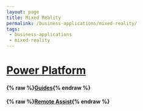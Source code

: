 ```yaml
---
layout: page
title: Mixed Reality
permalink: /business-applications/mixed-reality/
tags:
 - business-applications
 - mixed-reality
---
```


# [Power Platform](https://docs.microsoft.com/en-us/power-platform/)

#### {% raw %}[Guides](guides){% endraw %}

#### {% raw %}[Remote Assist](remote-assist){% endraw %}
